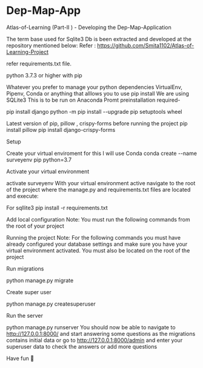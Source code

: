 # Dep-Map-App
Atlas-of-Learning (Part-II ) - Developing the Dep-Map-Application

The term base used for Sqlite3 Db is been extracted and developed at the repository mentioned below:
Refer : https://github.com/Smita1102/Atlas-of-Learning-Project

refer requirements.txt file. 

python 3.7.3 or higher with pip

Whatever you prefer to manage your python dependencies VirtualEnv, Pipenv, Conda or anything that alllows you to use pip install
We are using SQLite3
This is  to be run on Anaconda Promt
preinstallation required-

pip install django
python -m pip install --upgrade pip setuptools wheel

Latest version of pip, pillow , crispy-forms before running the project 
pip install pillow
pip install django-crispy-forms



Setup

Create your virtual enviroment for this I will use Conda 
conda create --name surveyenv pip python=3.7


Activate your virtual environment

activate surveyenv
With your virtual environment active navigate to the root of the project where the manage.py and requirements.txt files are located and execute:

For sqllite3
pip install -r requirements.txt

Add local configuration
Note: You must run the following commands from the root of your project




Running the project
Note: For the following commands you must have already configured your database settings and make sure you have your virtual environment activated. You must also be located on the root of the project

Run migrations

python manage.py migrate

Create super user

python manage.py createsuperuser

Run the server

python manage.py runserver
You should now be able to navigate to http://127.0.0.1:8000/ and start answering some questions as the migrations contains initial data or go to http://127.0.0.1:8000/admin and enter your superuser data to check the answers or add more questions




Have fun 🎉
